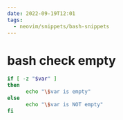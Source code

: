 ```yaml
---
date: 2022-09-19T12:01
tags:
  - neovim/snippets/bash-snippets
---
```


# bash check empty

```bash
if [ -z "$var" ]
then
      echo "\$var is empty"
else
      echo "\$var is NOT empty"
fi
```


